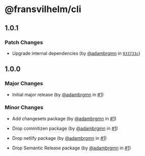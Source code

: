 # @fransvilhelm/cli

## 1.0.1

### Patch Changes

- Upgrade internal dependencies (by [@adambrgmn](https://github.com/adambrgmn)
  in
  [`933733c`](https://github.com/adambrgmn/fransvilhelm-cli/commit/933733cbac070d9b0121bdfab76320a000c52cc6))

## 1.0.0

### Major Changes

- Initial major release (by [@adambrgmn](https://github.com/adambrgmn) in
  [#1](https://github.com/adambrgmn/fransvilhelm-cli/pull/1))

### Minor Changes

- Add changesets package (by [@adambrgmn](https://github.com/adambrgmn) in
  [#1](https://github.com/adambrgmn/fransvilhelm-cli/pull/1))

* Drop commitizen package (by [@adambrgmn](https://github.com/adambrgmn) in
  [#1](https://github.com/adambrgmn/fransvilhelm-cli/pull/1))

- Drop netlify package (by [@adambrgmn](https://github.com/adambrgmn) in
  [#1](https://github.com/adambrgmn/fransvilhelm-cli/pull/1))

* Drop Semantic Release package (by [@adambrgmn](https://github.com/adambrgmn)
  in [#1](https://github.com/adambrgmn/fransvilhelm-cli/pull/1))
